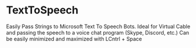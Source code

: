 # TextToSpeech
Easily Pass Strings to Microsoft Text To Speech Bots. Ideal for Virtual Cable and passing the speech to a voice chat program (Skype, Discord, etc.) Can be easily minimized and maximized with LCntrl + Space
